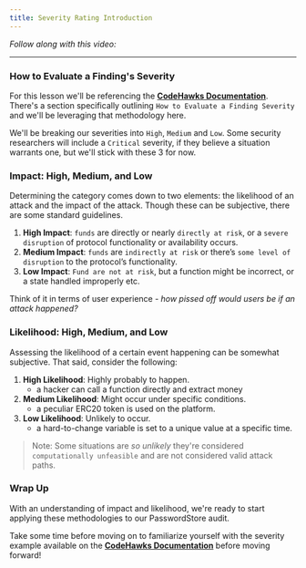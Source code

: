 ```yaml
---
title: Severity Rating Introduction
---
```


_Follow along with this video:_

---

### How to Evaluate a Finding's Severity

For this lesson we'll be referencing the [**CodeHawks Documentation**](https://docs.codehawks.com/hawks-auditors/how-to-evaluate-a-finding-severity). There's a section specifically outlining `How to Evaluate a Finding Severity` and we'll be leveraging that methodology here.

We'll be breaking our severities into `High`, `Medium` and `Low`. Some security researchers will include a `Critical` severity, if they believe a situation warrants one, but we'll stick with these 3 for now.

### Impact: High, Medium, and Low

Determining the category comes down to two elements: the likelihood of an attack and the impact of the attack. Though these can be subjective, there are some standard guidelines.

1. **High Impact**: `funds` are directly or nearly `directly at risk`, or a `severe disruption` of protocol functionality or availability occurs.
2. **Medium Impact**: `funds` are `indirectly at risk` or there’s `some level of disruption` to the protocol’s functionality.
3. **Low Impact**: `Fund are not at risk`, but a function might be incorrect, or a state handled improperly etc.

Think of it in terms of user experience - _how pissed off would users be if an attack happened?_

### Likelihood: High, Medium, and Low

Assessing the likelihood of a certain event happening can be somewhat subjective. That said, consider the following:

1. **High Likelihood**: Highly probably to happen.
   - a hacker can call a function directly and extract money
2. **Medium Likelihood**: Might occur under specific conditions.
   - a peculiar ERC20 token is used on the platform.
3. **Low Likelihood**: Unlikely to occur.
   - a hard-to-change variable is set to a unique value at a specific time.

> Note: Some situations are _so unlikely_ they're considered `computationally unfeasible` and are not considered valid attack paths.

### Wrap Up

With an understanding of impact and likelihood, we're ready to start applying these methodologies to our PasswordStore audit.

Take some time before moving on to familiarize yourself with the severity example available on the [**CodeHawks Documentation**](https://docs.codehawks.com/hawks-auditors/how-to-evaluate-a-finding-severity) before moving forward!
